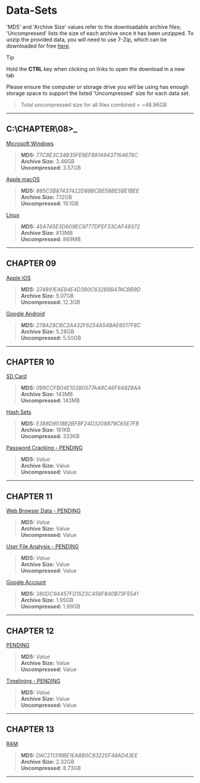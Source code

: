 # Data-Sets

'MD5' and 'Archive Size' values refer to the downloadable archive files; 'Uncompressed' lists the size of each archive once
it has been unzipped. To unzip the provided data, you will need to use 7-Zip, which can be downloaded for free [here](https://7-zip.org/download.html).

> [!TIP]
> Hold the **CTRL** key when clicking on links to open the download in a new tab

Please ensure the computer or storage drive you will be using has enough storage space to support the listed 'Uncompressed'
size for each data set.

> Total uncompressed size for all files combined = ~48.96GB 

---
## C:\CHAPTER\08>_

[Microsoft Windows](https://drive.usercontent.google.com/download?id=1ib5dMcT3aAkF6OOVad7u_hNilTEHi5Au&export=download)
> **MD5:** *77C8E3C34B35FE9EF881A9437164676C* <br> **Archive Size:** 3.46GB <br> **Uncompressed:** 3.57GB

[Apple macOS](https://drive.usercontent.google.com/download?id=1rNSwXCvI_ZLVrKS_uT8CWWtJWuw9CKlm&export=download)
> **MD5:** *885C5B87437422D88BCBE5BBE5BE1BEE* <br> **Archive Size:** 7.12GB <br> **Uncompressed:** 19.1GB

[Linux](https://drive.usercontent.google.com/download?id=1VGjde36DEXgWqJR42XPt5yswDSd3eMSe&export=download)
> **MD5:** *45A745E3D609EC9777DFEF33CAF49372* <br> **Archive Size:** 813MB <br> **Uncompressed:** 869MB

---
## CHAPTER 09

[Apple iOS](https://drive.usercontent.google.com/download?id=1nvBALZFIb4g06vHQb5LBz9h31SjL6vXY&export=download)
> **MD5:** *374891EAE84E4D380C632B9B47ACBB9D* <br> **Archive Size:** 5.07GB <br> **Uncompressed:** 12.3GB

[Google Android](https://drive.usercontent.google.com/download?id=1g4LO6d4iH7v2ObBc3u4uoE2h8Zxe2sOZ&export=download)
> **MD5:** *278A28CBC2A432F6254A54BAE6017F8C* <br> **Archive Size:** 5.28GB <br> **Uncompressed:** 5.50GB

---
## CHAPTER 10

[SD Card](https://drive.usercontent.google.com/download?id=1pzSjA-O_xtwSzIHKgLZ535udZyzIMuuP&export=download)
> **MD5:** *099CCFB04E102B0577AA8C46F64828AA* <br> **Archive Size:** 143MB <br> **Uncompressed:** 143MB

[Hash Sets](https://drive.usercontent.google.com/uc?id=1J6HAqAMYreTsqmKKqO-fMBozZrAyzgM6&export=download)
> **MD5:** *E388D9518B2BFBF24D3208879C65E7FB* <br> **Archive Size:** 161KB <br> **Uncompressed:** 333KB

[Password Cracking - PENDING]()
> **MD5:** *Value* <br> **Archive Size:** Value <br> **Uncompressed:** Value

---
## CHAPTER 11

[Web Browser Data - PENDING]()
> **MD5:** *Value* <br> **Archive Size:** Value <br> **Uncompressed:** Value

[User File Analysis - PENDING]()
> **MD5:** *Value* <br> **Archive Size:** Value <br> **Uncompressed:** Value

[Google Account](https://drive.usercontent.google.com/download?id=12MN3kgAQoQ8xLkzJ3vh-RGyUcSsyHOR2&export=download)
> **MD5:** *380DC94457FD1523C458F840B73F5541* <br> **Archive Size:** 1.95GB <br> **Uncompressed:** 1.99GB

---
## CHAPTER 12

[PENDING]()
> **MD5:** *Value* <br> **Archive Size:** Value <br> **Uncompressed:** Value

[Timelining - PENDING]()
> **MD5:** *Value* <br> **Archive Size:** Value <br> **Uncompressed:** Value

---
## CHAPTER 13

[RAM](https://drive.usercontent.google.com/download?id=1MpVj6bY86FP_chN39Vu6IoYq8ocF2rJX&export=download)
> **MD5:** *DAC211319BE1EA8B0C93225F48AD43EE* <br> **Archive Size:** 2.32GB <br> **Uncompressed:** 8.73GB

---
